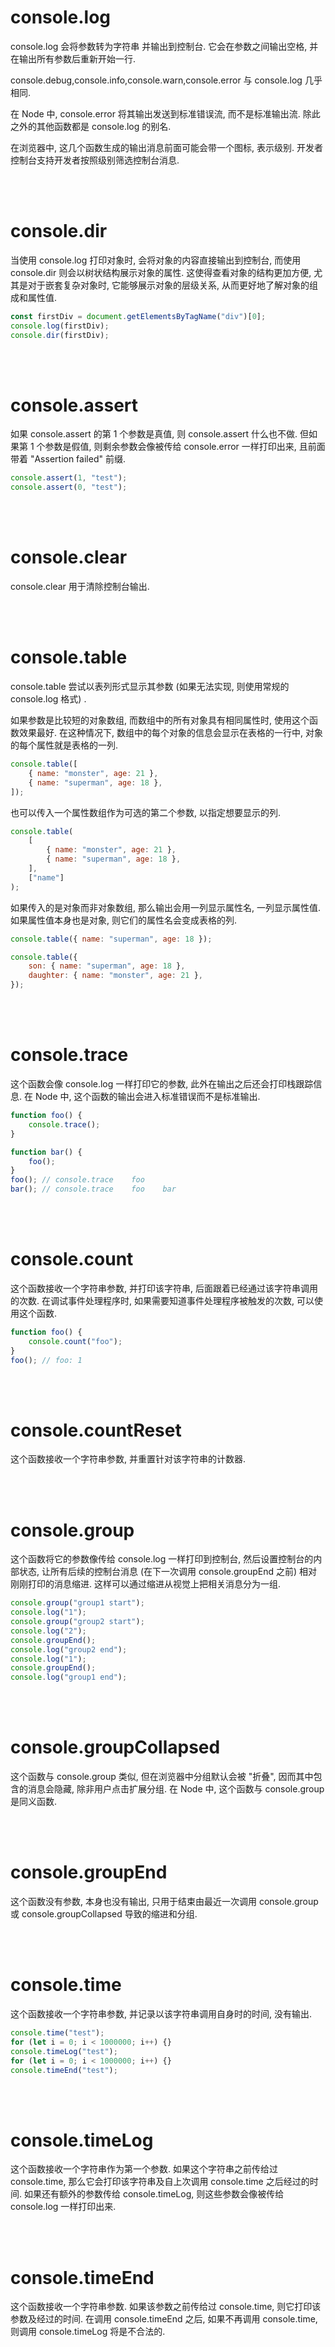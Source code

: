 # console.log

console.log 会将参数转为字符串 并输出到控制台. 它会在参数之间输出空格, 并在输出所有参数后重新开始一行.

console.debug,console.info,console.warn,console.error 与 console.log 几乎相同.

在 Node 中, console.error 将其输出发送到标准错误流, 而不是标准输出流. 除此之外的其他函数都是 console.log 的别名.

在浏览器中, 这几个函数生成的输出消息前面可能会带一个图标, 表示级别. 开发者控制台支持开发者按照级别筛选控制台消息.

<br><br>

# console.dir

当使用 console.log 打印对象时, 会将对象的内容直接输出到控制台, 而使用 console.dir 则会以树状结构展示对象的属性. 这使得查看对象的结构更加方便, 尤其是对于嵌套复杂对象时, 它能够展示对象的层级关系, 从而更好地了解对象的组成和属性值.

```js
const firstDiv = document.getElementsByTagName("div")[0];
console.log(firstDiv);
console.dir(firstDiv);
```

<br><br>

# console.assert

如果 console.assert 的第 1 个参数是真值, 则 console.assert 什么也不做. 但如果第 1 个参数是假值, 则剩余参数会像被传给 console.error 一样打印出来, 且前面带着 "Assertion failed" 前缀.

```js
console.assert(1, "test");
console.assert(0, "test");
```

<br><br>

# console.clear

console.clear 用于清除控制台输出.

<br><br>

# console.table

console.table 尝试以表列形式显示其参数 (如果无法实现, 则使用常规的 console.log 格式) .

如果参数是比较短的对象数组, 而数组中的所有对象具有相同属性时, 使用这个函数效果最好. 在这种情况下, 数组中的每个对象的信息会显示在表格的一行中, 对象的每个属性就是表格的一列.

```js
console.table([
    { name: "monster", age: 21 },
    { name: "superman", age: 18 },
]);
```

也可以传入一个属性数组作为可选的第二个参数, 以指定想要显示的列.

```js
console.table(
    [
        { name: "monster", age: 21 },
        { name: "superman", age: 18 },
    ],
    ["name"]
);
```

如果传入的是对象而非对象数组, 那么输出会用一列显示属性名, 一列显示属性值. 如果属性值本身也是对象, 则它们的属性名会变成表格的列.

```js
console.table({ name: "superman", age: 18 });
```

```js
console.table({
    son: { name: "superman", age: 18 },
    daughter: { name: "monster", age: 21 },
});
```

<br><br>

# console.trace

这个函数会像 console.log 一样打印它的参数, 此外在输出之后还会打印栈跟踪信息. 在 Node 中, 这个函数的输出会进入标准错误而不是标准输出.

```js
function foo() {
    console.trace();
}

function bar() {
    foo();
}
foo(); // console.trace    foo
bar(); // console.trace    foo    bar
```

<br><br>

# console.count

这个函数接收一个字符串参数, 并打印该字符串, 后面跟着已经通过该字符串调用的次数. 在调试事件处理程序时, 如果需要知道事件处理程序被触发的次数, 可以使用这个函数.

```js
function foo() {
    console.count("foo");
}
foo(); // foo: 1
```

<br><br>

# console.countReset

这个函数接收一个字符串参数, 并重置针对该字符串的计数器.

<br><br>

# console.group

这个函数将它的参数像传给 console.log 一样打印到控制台, 然后设置控制台的内部状态, 让所有后续的控制台消息 (在下一次调用 console.groupEnd 之前) 相对刚刚打印的消息缩进. 这样可以通过缩进从视觉上把相关消息分为一组.

```js
console.group("group1 start");
console.log("1");
console.group("group2 start");
console.log("2");
console.groupEnd();
console.log("group2 end");
console.log("1");
console.groupEnd();
console.log("group1 end");
```

<br><br>

# console.groupCollapsed

这个函数与 console.group 类似, 但在浏览器中分组默认会被 "折叠", 因而其中包含的消息会隐藏, 除非用户点击扩展分组. 在 Node 中, 这个函数与 console.group 是同义函数.

<br><br>

# console.groupEnd

这个函数没有参数, 本身也没有输出, 只用于结束由最近一次调用 console.group 或 console.groupCollapsed 导致的缩进和分组.

<br><br>

# console.time

这个函数接收一个字符串参数, 并记录以该字符串调用自身时的时间, 没有输出.

```js
console.time("test");
for (let i = 0; i < 1000000; i++) {}
console.timeLog("test");
for (let i = 0; i < 1000000; i++) {}
console.timeEnd("test");
```

<br><br>

# console.timeLog

这个函数接收一个字符串作为第一个参数. 如果这个字符串之前传给过 console.time, 那么它会打印该字符串及自上次调用 console.time 之后经过的时间. 如果还有额外的参数传给 console.timeLog, 则这些参数会像被传给 console.log 一样打印出来.

<br><br>

# console.timeEnd

这个函数接收一个字符串参数. 如果该参数之前传给过 console.time, 则它打印该参数及经过的时间. 在调用 console.timeEnd 之后, 如果不再调用 console.time, 则调用 console.timeLog 将是不合法的.

<br>
